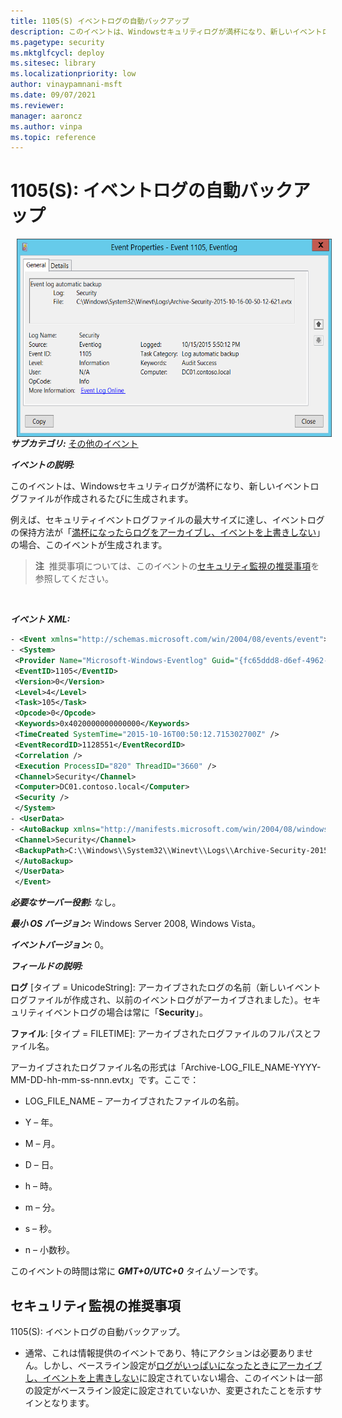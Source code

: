 ```yaml
---
title: 1105(S) イベントログの自動バックアップ
description: このイベントは、Windowsセキュリティログが満杯になり、新しいイベントログファイルが作成されるたびに生成されます。
ms.pagetype: security
ms.mktglfcycl: deploy
ms.sitesec: library
ms.localizationpriority: low
author: vinaypamnani-msft
ms.date: 09/07/2021
ms.reviewer: 
manager: aaroncz
ms.author: vinpa
ms.topic: reference
---
```


# 1105(S): イベントログの自動バックアップ

<img src="images/event-1105.png" alt="Event 1105 illustration" width="572" height="317" hspace="10" align="left" />

***サブカテゴリ:***&nbsp;[その他のイベント](other-events.md)

***イベントの説明:***

このイベントは、Windowsセキュリティログが満杯になり、新しいイベントログファイルが作成されるたびに生成されます。

例えば、セキュリティイベントログファイルの最大サイズに達し、イベントログの保持方法が「[満杯になったらログをアーカイブし、イベントを上書きしない](/previous-versions/windows/it-pro/windows-server-2008-R2-and-2008/cc721981(v=ws.11))」の場合、このイベントが生成されます。

> **注**&nbsp;&nbsp;推奨事項については、このイベントの[セキュリティ監視の推奨事項](#security-monitoring-recommendations)を参照してください。

<br clear="all">

***イベント XML:***
```xml
- <Event xmlns="http://schemas.microsoft.com/win/2004/08/events/event">
- <System>
 <Provider Name="Microsoft-Windows-Eventlog" Guid="{fc65ddd8-d6ef-4962-83d5-6e5cfe9ce148}" /> 
 <EventID>1105</EventID> 
 <Version>0</Version> 
 <Level>4</Level> 
 <Task>105</Task> 
 <Opcode>0</Opcode> 
 <Keywords>0x4020000000000000</Keywords> 
 <TimeCreated SystemTime="2015-10-16T00:50:12.715302700Z" /> 
 <EventRecordID>1128551</EventRecordID> 
 <Correlation /> 
 <Execution ProcessID="820" ThreadID="3660" /> 
 <Channel>Security</Channel> 
 <Computer>DC01.contoso.local</Computer> 
 <Security /> 
 </System>
- <UserData>
- <AutoBackup xmlns="http://manifests.microsoft.com/win/2004/08/windows/eventlog">
 <Channel>Security</Channel> 
 <BackupPath>C:\\Windows\\System32\\Winevt\\Logs\\Archive-Security-2015-10-16-00-50-12-621.evtx</BackupPath> 
 </AutoBackup>
 </UserData>
 </Event>

```

***必要なサーバー役割:*** なし。

***最小 OS バージョン:*** Windows Server 2008, Windows Vista。

***イベントバージョン:*** 0。

***フィールドの説明:***

**ログ** \[タイプ = UnicodeString\]: アーカイブされたログの名前（新しいイベントログファイルが作成され、以前のイベントログがアーカイブされました）。セキュリティイベントログの場合は常に「**Security**」。

**ファイル**: \[タイプ = FILETIME\]: アーカイブされたログファイルのフルパスとファイル名。

アーカイブされたログファイル名の形式は「Archive-LOG\_FILE\_NAME-YYYY-MM-DD-hh-mm-ss-nnn.evtx」です。ここで：

-   LOG\_FILE\_NAME – アーカイブされたファイルの名前。

-   Y – 年。

-   M – 月。

-   D – 日。

-   h – 時。

-   m – 分。

-   s – 秒。

-   n – 小数秒。

このイベントの時間は常に ***GMT+0/UTC+0*** タイムゾーンです。

## セキュリティ監視の推奨事項

1105(S): イベントログの自動バックアップ。

-   通常、これは情報提供のイベントであり、特にアクションは必要ありません。しかし、ベースライン設定が[ログがいっぱいになったときにアーカイブし、イベントを上書きしない](/previous-versions/windows/it-pro/windows-server-2008-R2-and-2008/cc721981(v=ws.11))に設定されていない場合、このイベントは一部の設定がベースライン設定に設定されていないか、変更されたことを示すサインとなります。
